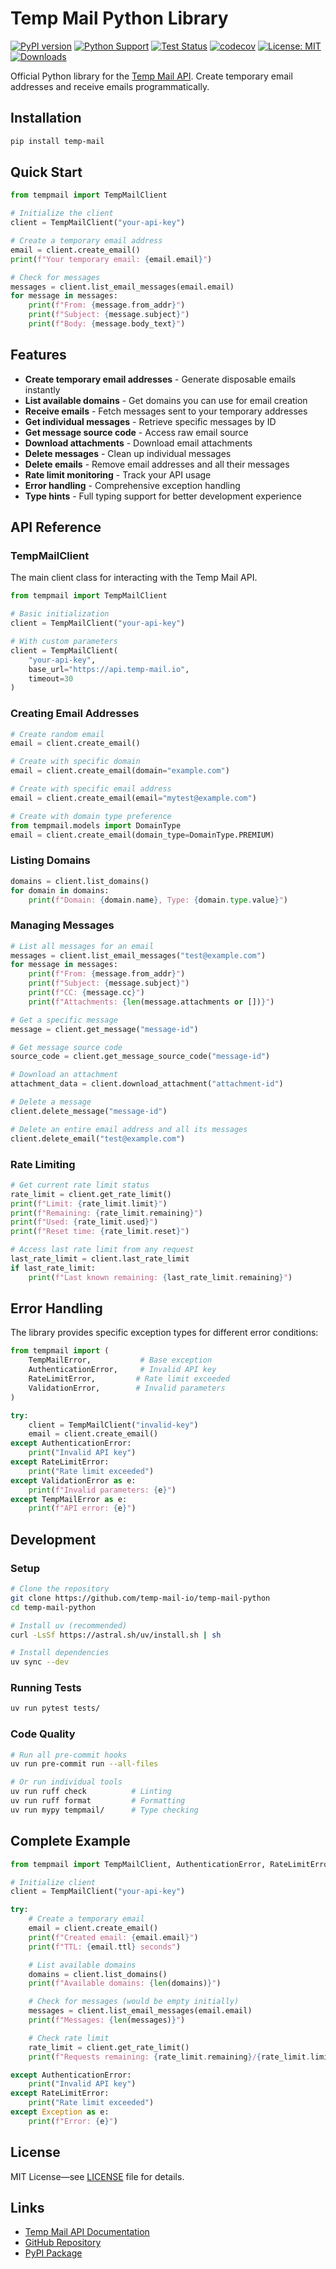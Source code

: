# Temp Mail Python Library

[![PyPI version](https://badge.fury.io/py/temp-mail.svg)](https://badge.fury.io/py/temp-mail)
[![Python Support](https://img.shields.io/pypi/pyversions/temp-mail.svg)](https://pypi.org/project/temp-mail/)
[![Test Status](https://github.com/temp-mail-io/temp-mail-python/workflows/Test/badge.svg)](https://github.com/temp-mail-io/temp-mail-python/actions/workflows/test.yml)
[![codecov](https://codecov.io/gh/temp-mail-io/temp-mail-python/branch/main/graph/badge.svg)](https://codecov.io/gh/temp-mail-io/temp-mail-python)
[![License: MIT](https://img.shields.io/badge/License-MIT-yellow.svg)](https://opensource.org/licenses/MIT)
[![Downloads](https://pepy.tech/badge/temp-mail)](https://pepy.tech/project/temp-mail)

Official Python library for the [Temp Mail API](https://temp-mail.io). Create temporary email addresses and receive emails programmatically.

## Installation

```bash
pip install temp-mail
```

## Quick Start

```python
from tempmail import TempMailClient

# Initialize the client
client = TempMailClient("your-api-key")

# Create a temporary email address
email = client.create_email()
print(f"Your temporary email: {email.email}")

# Check for messages
messages = client.list_email_messages(email.email)
for message in messages:
    print(f"From: {message.from_addr}")
    print(f"Subject: {message.subject}")
    print(f"Body: {message.body_text}")
```

## Features

- **Create temporary email addresses** - Generate disposable emails instantly
- **List available domains** - Get domains you can use for email creation
- **Receive emails** - Fetch messages sent to your temporary addresses
- **Get individual messages** - Retrieve specific messages by ID
- **Get message source code** - Access raw email source
- **Download attachments** - Download email attachments
- **Delete messages** - Clean up individual messages
- **Delete emails** - Remove email addresses and all their messages
- **Rate limit monitoring** - Track your API usage
- **Error handling** - Comprehensive exception handling
- **Type hints** - Full typing support for better development experience

## API Reference

### TempMailClient

The main client class for interacting with the Temp Mail API.

```python
from tempmail import TempMailClient

# Basic initialization
client = TempMailClient("your-api-key")

# With custom parameters
client = TempMailClient(
    "your-api-key",
    base_url="https://api.temp-mail.io",
    timeout=30
)
```

### Creating Email Addresses

```python
# Create random email
email = client.create_email()

# Create with specific domain
email = client.create_email(domain="example.com")

# Create with specific email address
email = client.create_email(email="mytest@example.com")

# Create with domain type preference
from tempmail.models import DomainType
email = client.create_email(domain_type=DomainType.PREMIUM)
```

### Listing Domains

```python
domains = client.list_domains()
for domain in domains:
    print(f"Domain: {domain.name}, Type: {domain.type.value}")
```

### Managing Messages

```python
# List all messages for an email
messages = client.list_email_messages("test@example.com")
for message in messages:
    print(f"From: {message.from_addr}")
    print(f"Subject: {message.subject}")
    print(f"CC: {message.cc}")
    print(f"Attachments: {len(message.attachments or [])}")

# Get a specific message
message = client.get_message("message-id")

# Get message source code
source_code = client.get_message_source_code("message-id")

# Download an attachment
attachment_data = client.download_attachment("attachment-id")

# Delete a message
client.delete_message("message-id")

# Delete an entire email address and all its messages
client.delete_email("test@example.com")
```

### Rate Limiting

```python
# Get current rate limit status
rate_limit = client.get_rate_limit()
print(f"Limit: {rate_limit.limit}")
print(f"Remaining: {rate_limit.remaining}")
print(f"Used: {rate_limit.used}")
print(f"Reset time: {rate_limit.reset}")

# Access last rate limit from any request
last_rate_limit = client.last_rate_limit
if last_rate_limit:
    print(f"Last known remaining: {last_rate_limit.remaining}")
```

## Error Handling

The library provides specific exception types for different error conditions:

```python
from tempmail import (
    TempMailError,           # Base exception
    AuthenticationError,     # Invalid API key
    RateLimitError,         # Rate limit exceeded
    ValidationError,        # Invalid parameters
)

try:
    client = TempMailClient("invalid-key")
    email = client.create_email()
except AuthenticationError:
    print("Invalid API key")
except RateLimitError:
    print("Rate limit exceeded")
except ValidationError as e:
    print(f"Invalid parameters: {e}")
except TempMailError as e:
    print(f"API error: {e}")
```

## Development

### Setup

```bash
# Clone the repository
git clone https://github.com/temp-mail-io/temp-mail-python
cd temp-mail-python

# Install uv (recommended)
curl -LsSf https://astral.sh/uv/install.sh | sh

# Install dependencies
uv sync --dev
```

### Running Tests

```bash
uv run pytest tests/
```

### Code Quality

```bash
# Run all pre-commit hooks
uv run pre-commit run --all-files

# Or run individual tools
uv run ruff check          # Linting
uv run ruff format         # Formatting
uv run mypy tempmail/      # Type checking
```

## Complete Example

```python
from tempmail import TempMailClient, AuthenticationError, RateLimitError

# Initialize client
client = TempMailClient("your-api-key")

try:
    # Create a temporary email
    email = client.create_email()
    print(f"Created email: {email.email}")
    print(f"TTL: {email.ttl} seconds")

    # List available domains
    domains = client.list_domains()
    print(f"Available domains: {len(domains)}")

    # Check for messages (would be empty initially)
    messages = client.list_email_messages(email.email)
    print(f"Messages: {len(messages)}")

    # Check rate limit
    rate_limit = client.get_rate_limit()
    print(f"Requests remaining: {rate_limit.remaining}/{rate_limit.limit}")

except AuthenticationError:
    print("Invalid API key")
except RateLimitError:
    print("Rate limit exceeded")
except Exception as e:
    print(f"Error: {e}")
```

## License

MIT License—see [LICENSE](LICENSE) file for details.

## Links

- [Temp Mail API Documentation](https://docs.temp-mail.io)
- [GitHub Repository](https://github.com/temp-mail-io/temp-mail-python)
- [PyPI Package](https://pypi.org/project/temp-mail-io/)
